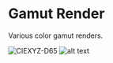 # Gamut Render

Various color gamut renders.

![CIEXYZ-D65](https://github.com/allanschottler/Gamut-Render/blob/master/data/Screenshot-Untitled-Window-4.png)
![alt text](https://github.com/allanschottler/Gamut-Render/blob/master/data/Screenshot-Untitled-Window-2.png)

